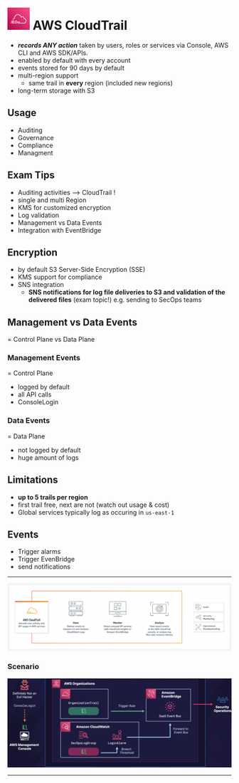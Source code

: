 # <img src="../../images/CloudTrailLogo.png" alt="CloudTrail" style="height: 50px; width:50px;"/>  AWS CloudTrail

- ***records ANY action*** taken by users, roles or services via Console, AWS CLI and AWS SDK/APIs.
- enabled by default with every account
- events stored for 90 days by default
- multi-region support
  - same trail in **every** region (included new regions) 
- long-term storage with S3

## Usage
- Auditing
- Governance
- Compliance
- Managment
  

## Exam Tips
- Auditing activities --> CloudTrail !
- single and multi Region
- KMS for customized encryption
- Log validation
- Management vs Data Events  
- Integration with EventBridge
  

## Encryption
- by default S3 Server-Side Encryption (SSE) 
- KMS support for compliance
- SNS integration
  - **SNS notifications for log file deliveries to S3 and validation of the delivered files** (exam topic!) e.g. sending to SecOps teams
  

## Management vs Data Events  
= Control Plane vs Data Plane

### Management Events 
= Control Plane  

- logged by default
- all API calls
- ConsoleLogin

### Data Events
= Data Plane  

- not logged by default
- huge amount of logs
  
## Limitations
- **up to 5 trails per region**
- first trail free, next are not (watch out usage & cost)
- Global services typically log as occuring in `us-east-1`

## Events
- Trigger alarms
- Trigger EvenBridge
- send notifications

---  

![CloudTrail Diagram](../../images/CloudTrailDiagram.png)

### Scenario  
![Scenario](../../images/CloudTrailScenario.png)

---  

